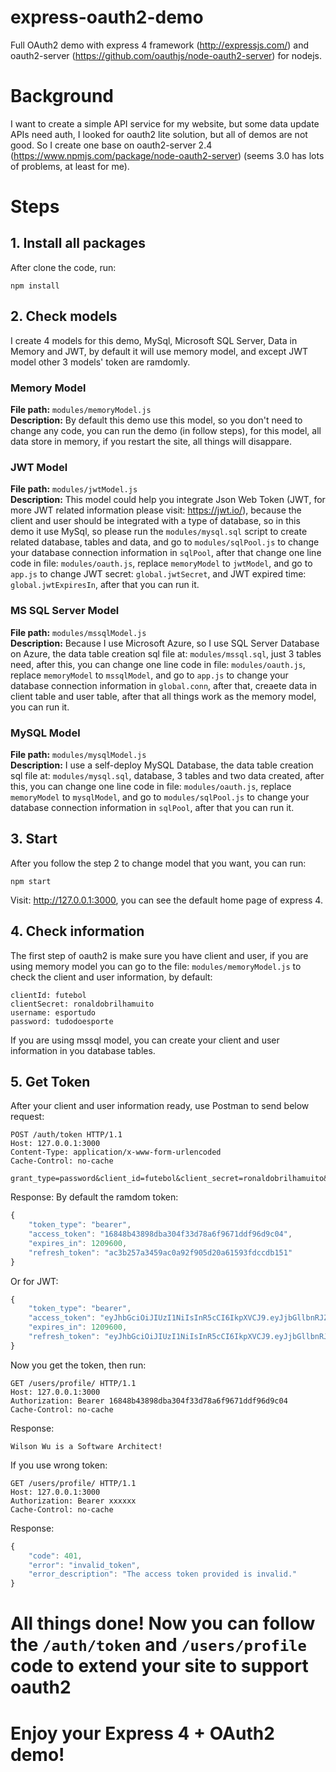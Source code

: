 # express-oauth2-demo
Full OAuth2 demo with express 4 framework (http://expressjs.com/) and oauth2-server (https://github.com/oauthjs/node-oauth2-server) for nodejs.

# Background
I want to create a simple API service for my website, but some data update APIs need auth, I looked for oauth2 lite solution, but all of demos are not good. So I create one base on oauth2-server 2.4 (https://www.npmjs.com/package/node-oauth2-server) (seems 3.0 has lots of problems, at least for me).

# Steps
## 1. Install all packages
After clone the code, run:
```
npm install
```
## 2. Check models
I create 4 models for this demo, MySql, Microsoft SQL Server, Data in Memory and JWT, by default it will use memory model, and except JWT model other 3 models' token are ramdomly.

### Memory Model
**File path:** ```modules/memoryModel.js```  
**Description:** By default this demo use this model, so you don't need to change any code, you can run the demo (in follow steps), for this model, all data store in memory, if you restart the site, all things will disappare.
### JWT Model
**File path:** ```modules/jwtModel.js```  
**Description:** This model could help you integrate Json Web Token (JWT, for more JWT related information please visit: https://jwt.io/), because the client and user should be integrated with a type of database, so in this demo it use MySql, so please run the ```modules/mysql.sql``` script to create related database, tables and data, and go to ```modules/sqlPool.js``` to change your database connection information in ```sqlPool```, after that change one line code in file: ```modules/oauth.js```, replace ```memoryModel``` to ```jwtModel```, and go to ```app.js``` to change JWT secret: ```global.jwtSecret```, and JWT expired time: ```global.jwtExpiresIn```, after that you can run it.
### MS SQL Server Model
**File path:** ```modules/mssqlModel.js```  
**Description:** Because I use Microsoft Azure, so I use SQL Server Database on Azure, the data table creation sql file at: ```modules/mssql.sql```, just 3 tables need, after this, you can change one line code in file: ```modules/oauth.js```, replace ```memoryModel``` to ```mssqlModel```, and go to ```app.js``` to change your database connection information in ```global.conn```, after that, creaete data in client table and user table, after that all things work as the memory model, you can run it.
### MySQL Model
**File path:** ```modules/mysqlModel.js```  
**Description:** I use a self-deploy MySQL Database, the data table creation sql file at: ```modules/mysql.sql```, database, 3 tables and two data created, after this, you can change one line code in file: ```modules/oauth.js```, replace ```memoryModel``` to ```mysqlModel```, and go to ```modules/sqlPool.js``` to change your database connection information in ```sqlPool```, after that you can run it.

## 3. Start
After you follow the step 2 to change model that you want, you can run:
```
npm start
```
Visit: http://127.0.0.1:3000, you can see the default home page of express 4.
## 4. Check information
The first step of oauth2 is make sure you have client and user, if you are using memory model you can go to the file: ```modules/memoryModel.js``` to check the client and user information, by default:
```
clientId: futebol
clientSecret: ronaldobrilhamuito
username: esportudo
password: tudodoesporte
```
If you are using mssql model, you can create your client and user information in you database tables.
## 5. Get Token
After your client and user information ready, use Postman to send below request:
```
POST /auth/token HTTP/1.1
Host: 127.0.0.1:3000
Content-Type: application/x-www-form-urlencoded
Cache-Control: no-cache

grant_type=password&client_id=futebol&client_secret=ronaldobrilhamuito&username=iwilsesportudoonwu&password=tudodoesporte
```
Response:
By default the ramdom token:
```js
{
    "token_type": "bearer",
    "access_token": "16848b43898dba304f33d78a6f9671ddf96d9c04",
    "expires_in": 1209600,
    "refresh_token": "ac3b257a3459ac0a92f905d20a61593fdccdb151"
}
```
Or for JWT:
```js
{
    "token_type": "bearer",
    "access_token": "eyJhbGciOiJIUzI1NiIsInR5cCI6IkpXVCJ9.eyJjbGllbnRJZCI6Im5hbWVhcGkiLCJ1c2VySWQiOjEsImlhdCI6MTU0OTk4ODM0NywiZXhwIjoxNTUxMjg0MzQ3fQ.aBLwpH0SEwk3HaVuWb_bDxx9nvpknpghH5jHyrTNkVA",
    "expires_in": 1209600,
    "refresh_token": "eyJhbGciOiJIUzI1NiIsInR5cCI6IkpXVCJ9.eyJjbGllbnRJZCI6Im5hbWVhcGkiLCJ1c2VySWQiOjEsImlhdCI6MTU0OTk4ODM0NywiZXhwIjoxNTUxMjg0MzQ3fQ.aBLwpH0SEwk3HaVuWb_bDxx9nvpknpghH5jHyrTNkVA"
}
```
Now you get the token, then run:
```
GET /users/profile/ HTTP/1.1
Host: 127.0.0.1:3000
Authorization: Bearer 16848b43898dba304f33d78a6f9671ddf96d9c04
Cache-Control: no-cache
```
Response:
```
Wilson Wu is a Software Architect!
```
If you use wrong token:
```
GET /users/profile/ HTTP/1.1
Host: 127.0.0.1:3000
Authorization: Bearer xxxxxx
Cache-Control: no-cache
```
Response:
```js
{
    "code": 401,
    "error": "invalid_token",
    "error_description": "The access token provided is invalid."
}
```
# All things done! Now you can follow the ```/auth/token``` and ```/users/profile``` code to extend your site to support oauth2
# Enjoy your Express 4 + OAuth2 demo!
